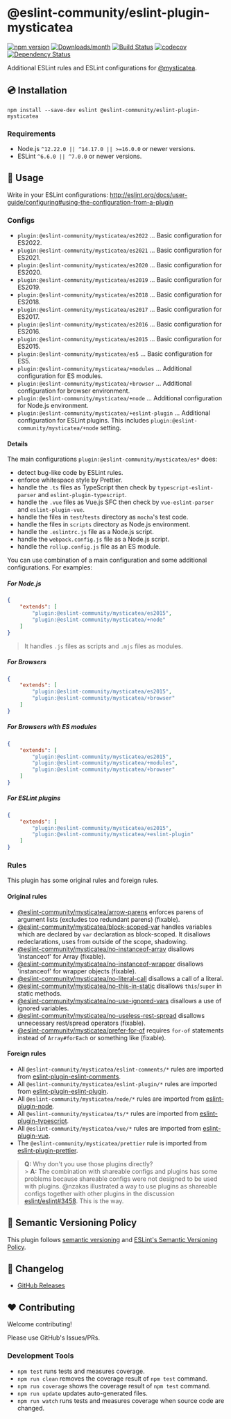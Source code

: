 # @eslint-community/eslint-plugin-mysticatea

[![npm version](https://img.shields.io/npm/v/@eslint-community/eslint-plugin-mysticatea.svg)](https://www.npmjs.com/package/@eslint-community/eslint-plugin-mysticatea)
[![Downloads/month](https://img.shields.io/npm/dm/@eslint-community/eslint-plugin-mysticatea.svg)](http://www.npmtrends.com/@eslint-community/eslint-plugin-mysticatea)
[![Build Status](https://github.com/eslint-community/eslint-plugin-mysticatea/workflows/CI/badge.svg)](https://github.com/eslint-community/eslint-plugin-mysticatea/actions)
[![codecov](https://codecov.io/gh/eslint-community/eslint-plugin-mysticatea/branch/main/graph/badge.svg)](https://codecov.io/gh/eslint-community/eslint-plugin-mysticatea)
[![Dependency Status](https://david-dm.org/eslint-community/eslint-plugin-mysticatea.svg)](https://david-dm.org/eslint-community/eslint-plugin-mysticatea)

Additional ESLint rules and ESLint configurations for [@mysticatea](https://github.com/mysticatea).

## 💿 Installation

```
npm install --save-dev eslint @eslint-community/eslint-plugin-mysticatea
```

### Requirements

-   Node.js `^12.22.0 || ^14.17.0 || >=16.0.0` or newer versions.
-   ESLint `^6.6.0 || ^7.0.0` or newer versions.

## 📖 Usage

Write in your ESLint configurations: http://eslint.org/docs/user-guide/configuring#using-the-configuration-from-a-plugin

### Configs

-   `plugin:@eslint-community/mysticatea/es2022` ... Basic configuration for ES2022.
-   `plugin:@eslint-community/mysticatea/es2021` ... Basic configuration for ES2021.
-   `plugin:@eslint-community/mysticatea/es2020` ... Basic configuration for ES2020.
-   `plugin:@eslint-community/mysticatea/es2019` ... Basic configuration for ES2019.
-   `plugin:@eslint-community/mysticatea/es2018` ... Basic configuration for ES2018.
-   `plugin:@eslint-community/mysticatea/es2017` ... Basic configuration for ES2017.
-   `plugin:@eslint-community/mysticatea/es2016` ... Basic configuration for ES2016.
-   `plugin:@eslint-community/mysticatea/es2015` ... Basic configuration for ES2015.
-   `plugin:@eslint-community/mysticatea/es5` ... Basic configuration for ES5.
-   `plugin:@eslint-community/mysticatea/+modules` ... Additional configuration for ES modules.
-   `plugin:@eslint-community/mysticatea/+browser` ... Additional configuration for browser environment.
-   `plugin:@eslint-community/mysticatea/+node` ... Additional configuration for Node.js environment.
-   `plugin:@eslint-community/mysticatea/+eslint-plugin` ... Additional configuration for ESLint plugins. This includes `plugin:@eslint-community/mysticatea/+node` setting.

#### Details

The main configurations `plugin:@eslint-community/mysticatea/es*` does:

-   detect bug-like code by ESLint rules.
-   enforce whitespace style by Prettier.
-   handle the `.ts` files as TypeScript then check by `typescript-eslint-parser` and `eslint-plugin-typescript`.
-   handle the `.vue` files as Vue.js SFC then check by `vue-eslint-parser` and `eslint-plugin-vue`.
-   handle the files in `test`/`tests` directory as `mocha`'s test code.
-   handle the files in `scripts` directory as Node.js environment.
-   handle the `.eslintrc.js` file as a Node.js script.
-   handle the `webpack.config.js` file as a Node.js script.
-   handle the `rollup.config.js` file as an ES module.

You can use combination of a main configuration and some additional configurations.
For examples:

##### For Node.js

```json
{
    "extends": [
        "plugin:@eslint-community/mysticatea/es2015",
        "plugin:@eslint-community/mysticatea/+node"
    ]
}
```

> It handles `.js` files as scripts and `.mjs` files as modules.

##### For Browsers

```json
{
    "extends": [
        "plugin:@eslint-community/mysticatea/es2015",
        "plugin:@eslint-community/mysticatea/+browser"
    ]
}
```

##### For Browsers with ES modules

```json
{
    "extends": [
        "plugin:@eslint-community/mysticatea/es2015",
        "plugin:@eslint-community/mysticatea/+modules",
        "plugin:@eslint-community/mysticatea/+browser"
    ]
}
```

##### For ESLint plugins

```json
{
    "extends": [
        "plugin:@eslint-community/mysticatea/es2015",
        "plugin:@eslint-community/mysticatea/+eslint-plugin"
    ]
}
```

### Rules

This plugin has some original rules and foreign rules.

#### Original rules

-   [@eslint-community/mysticatea/arrow-parens](docs/rules/arrow-parens.md) enforces parens of argument lists (excludes too redundant parens) (fixable).
-   [@eslint-community/mysticatea/block-scoped-var](docs/rules/block-scoped-var.md) handles variables which are declared by `var` declaration as block-scoped. It disallows redeclarations, uses from outside of the scope, shadowing.
-   [@eslint-community/mysticatea/no-instanceof-array](docs/rules/no-instanceof-array.md) disallows 'instanceof' for Array (fixable).
-   [@eslint-community/mysticatea/no-instanceof-wrapper](docs/rules/no-instanceof-wrapper.md) disallows 'instanceof' for wrapper objects (fixable).
-   [@eslint-community/mysticatea/no-literal-call](docs/rules/no-literal-call.md) disallows a call of a literal.
-   [@eslint-community/mysticatea/no-this-in-static](docs/rules/no-this-in-static.md) disallows `this`/`super` in static methods.
-   [@eslint-community/mysticatea/no-use-ignored-vars](docs/rules/no-use-ignored-vars.md) disallows a use of ignored variables.
-   [@eslint-community/mysticatea/no-useless-rest-spread](docs/rules/no-useless-rest-spread.md) disallows unnecessary rest/spread operators (fixable).
-   [@eslint-community/mysticatea/prefer-for-of](docs/rules/prefer-for-of.md) requires `for-of` statements instead of `Array#forEach` or something like (fixable).

#### Foreign rules

-   All `@eslint-community/mysticatea/eslint-comments/*` rules are imported from [eslint-plugin-eslint-comments](https://www.npmjs.com/package/eslint-plugin-eslint-comments).
-   All `@eslint-community/mysticatea/eslint-plugin/*` rules are imported from [eslint-plugin-eslint-plugin](https://www.npmjs.com/package/eslint-plugin-eslint-plugin).
-   All `@eslint-community/mysticatea/node/*` rules are imported from [eslint-plugin-node](https://www.npmjs.com/package/eslint-plugin-node).
-   All `@eslint-community/mysticatea/ts/*` rules are imported from [eslint-plugin-typescript](https://www.npmjs.com/package/eslint-plugin-typescript).
-   All `@eslint-community/mysticatea/vue/*` rules are imported from [eslint-plugin-vue](https://www.npmjs.com/package/eslint-plugin-vue).
-   The `@eslint-community/mysticatea/prettier` rule is imported from [eslint-plugin-prettier](https://www.npmjs.com/package/eslint-plugin-prettier).

> **Q:** Why don't you use those plugins directly?<br> > **A:** The combination with shareable configs and plugins has some problems because shareable configs were not designed to be used with plugins. @nzakas illustrated a way to use plugins as shareable configs together with other plugins in the discussion [eslint/eslint#3458](https://github.com/eslint/eslint/issues/3458#issuecomment-257161846). This is the way.

## 🚥 Semantic Versioning Policy

This plugin follows [semantic versioning](http://semver.org/) and [ESLint's Semantic Versioning Policy](https://github.com/eslint/eslint#semantic-versioning-policy).

## 📰 Changelog

-   [GitHub Releases](https://github.com/eslint-community/eslint-plugin-mysticatea/releases)

## ❤️ Contributing

Welcome contributing!

Please use GitHub's Issues/PRs.

### Development Tools

-   `npm test` runs tests and measures coverage.
-   `npm run clean` removes the coverage result of `npm test` command.
-   `npm run coverage` shows the coverage result of `npm test` command.
-   `npm run update` updates auto-generated files.
-   `npm run watch` runs tests and measures coverage when source code are changed.
